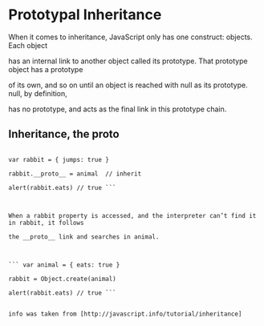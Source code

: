 # Prototypal Inheritance


When it comes to inheritance, JavaScript only has one construct: objects. Each object 

has an internal link to another object called its prototype. That prototype object has a prototype 

of its own, and so on until an object is reached with null as its prototype. null, by definition,

has no prototype, and acts as the final link in this prototype chain.


## Inheritance, the __proto__


  ``` var animal = { eats: true }
  
  var rabbit = { jumps: true }
  
  rabbit.__proto__ = animal  // inherit
  
  alert(rabbit.eats) // true ```
  
  
  
When a rabbit property is accessed, and the interpreter can’t find it in rabbit, it follows 

the __proto__ link and searches in animal.



  ``` var animal = { eats: true }

  rabbit = Object.create(animal)

  alert(rabbit.eats) // true ```
  

info was taken from [http://javascript.info/tutorial/inheritance]


